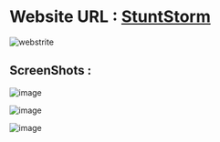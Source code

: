 
# Website URL : [StuntStorm](https://stuntstorm.github.io/)

![webstrite](https://user-images.githubusercontent.com/56226566/142634610-0c5ab3f1-45b3-45ea-9d31-9e4b048ae81e.gif)


## ScreenShots :

![image](https://user-images.githubusercontent.com/56226566/138248931-ea102fc1-b320-40f6-9d04-38386ec34465.png)


![image](https://user-images.githubusercontent.com/56226566/138249552-33c1c9b5-c35f-41fa-bd50-70d56cd92f31.png)


![image](https://user-images.githubusercontent.com/56226566/138249675-7b512b1e-4ebc-4038-837f-c679e1177ba2.png)


